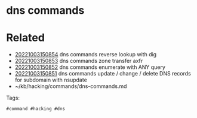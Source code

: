# dns commands

# Related

- [20221003150854](/zet/20221003150854/README.md) dns commands reverse lookup with dig
- [20221003150853](/zet/20221003150853/README.md) dns commands zone transfer axfr
- [20221003150852](/zet/20221003150852/README.md) dns commands enumerate with ANY query
- [20221003150851](/zet/20221003150851/README.md) dns commands update / change / delete DNS records for subdomain with nsupdate
- ~/kb/hacking/commands/dns-commands.md

Tags:

    #command #hacking #dns 
